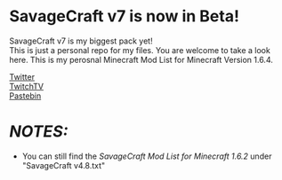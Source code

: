 SavageCraft v7 is now in Beta!
===========


SavageCraft v7 is my biggest pack yet!  
This is just a personal repo for my files. You are welcome to take a look here. This is my perosnal Minecraft Mod List for
Minecraft Version 1.6.4.

[Twitter](https://twitter.com/savageboy74)  
[TwitchTV](http://www.twitch.tv/savageboy74)  
[Pastebin](http://pastebin.com/EEpUUn7s)  



*NOTES:*
============
- You can still find the *SavageCraft Mod List for Minecraft 1.6.2* under "SavageCraft v4.8.txt"


